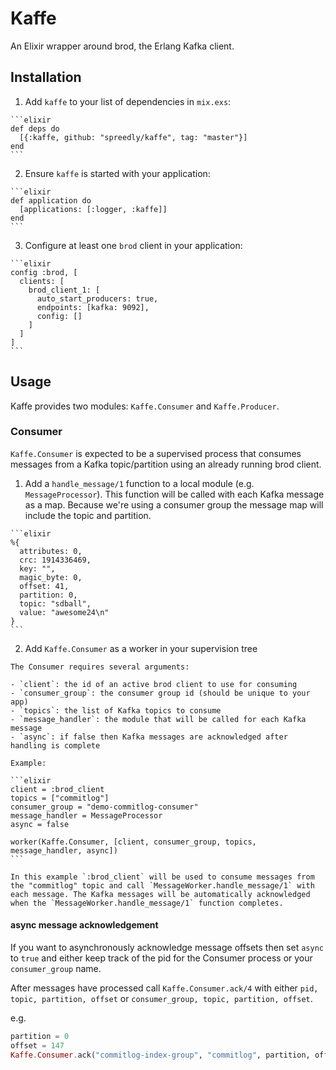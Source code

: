 # Kaffe

An Elixir wrapper around brod, the Erlang Kafka client.

## Installation

  1. Add `kaffe` to your list of dependencies in `mix.exs`:

    ```elixir
    def deps do
      [{:kaffe, github: "spreedly/kaffe", tag: "master"}]
    end
    ```

  2. Ensure `kaffe` is started with your application:

    ```elixir
    def application do
      [applications: [:logger, :kaffe]]
    end
    ```

  3. Configure at least one `brod` client in your application:

    ```elixir
	config :brod, [
	  clients: [
		brod_client_1: [
		  auto_start_producers: true,
		  endpoints: [kafka: 9092],
		  config: []
		]
	  ]
	]
    ```

## Usage

Kaffe provides two modules: `Kaffe.Consumer` and `Kaffe.Producer`.

### Consumer

`Kaffe.Consumer` is expected to be a supervised process that consumes messages from a Kafka topic/partition using an already running brod client.

  1. Add a `handle_message/1` function to a local module (e.g. `MessageProcessor`). This function will be called with each Kafka message as a map. Because we're using a consumer group the message map will include the topic and partition.

    ```elixir
    %{
      attributes: 0,
      crc: 1914336469,
      key: "",
      magic_byte: 0,
      offset: 41,
      partition: 0,
      topic: "sdball",
      value: "awesome24\n"
    }
    ```

  2. Add `Kaffe.Consumer` as a worker in your supervision tree

    The Consumer requires several arguments:

    - `client`: the id of an active brod client to use for consuming
    - `consumer_group`: the consumer group id (should be unique to your app)
    - `topics`: the list of Kafka topics to consume
    - `message_handler`: the module that will be called for each Kafka message
    - `async`: if false then Kafka messages are acknowledged after handling is complete

    Example:

    ```elixir
    client = :brod_client
    topics = ["commitlog"]
    consumer_group = "demo-commitlog-consumer"
    message_handler = MessageProcessor
    async = false

    worker(Kaffe.Consumer, [client, consumer_group, topics, message_handler, async])
    ```

    In this example `:brod_client` will be used to consume messages from the "commitlog" topic and call `MessageWorker.handle_message/1` with each message. The Kafka messages will be automatically acknowledged when the `MessageWorker.handle_message/1` function completes.

#### async message acknowledgement

If you want to asynchronously acknowledge message offsets then set `async` to `true` and either keep track of the pid for the Consumer process or your `consumer_group` name.

After messages have processed call `Kaffe.Consumer.ack/4` with either `pid, topic, partition, offset` or `consumer_group, topic, partition, offset`.

e.g.

```elixir
partition = 0
offset = 147
Kaffe.Consumer.ack("commitlog-index-group", "commitlog", partition, offset)
```
